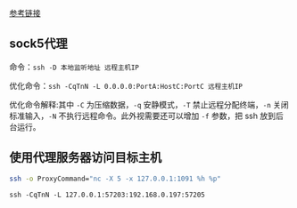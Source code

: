 

[参考链接](https://zhuanlan.zhihu.com/p/57630633)

## sock5代理

命令：`ssh -D 本地监听地址 远程主机IP`

优化命令：`ssh -CqTnN -L 0.0.0.0:PortA:HostC:PortC 远程主机IP `

优化命令解释:其中 `-C` 为压缩数据，`-q` 安静模式，`-T` 禁止远程分配终端，`-n` 关闭标准输入，`-N` 不执行远程命令。此外视需要还可以增加 `-f` 参数，把 ssh 放到后台运行。

## 使用代理服务器访问目标主机

```bash
ssh -o ProxyCommand="nc -X 5 -x 127.0.0.1:1091 %h %p"
```

```
ssh -CqTnN -L 127.0.0.1:57203:192.168.0.197:57205 
```

